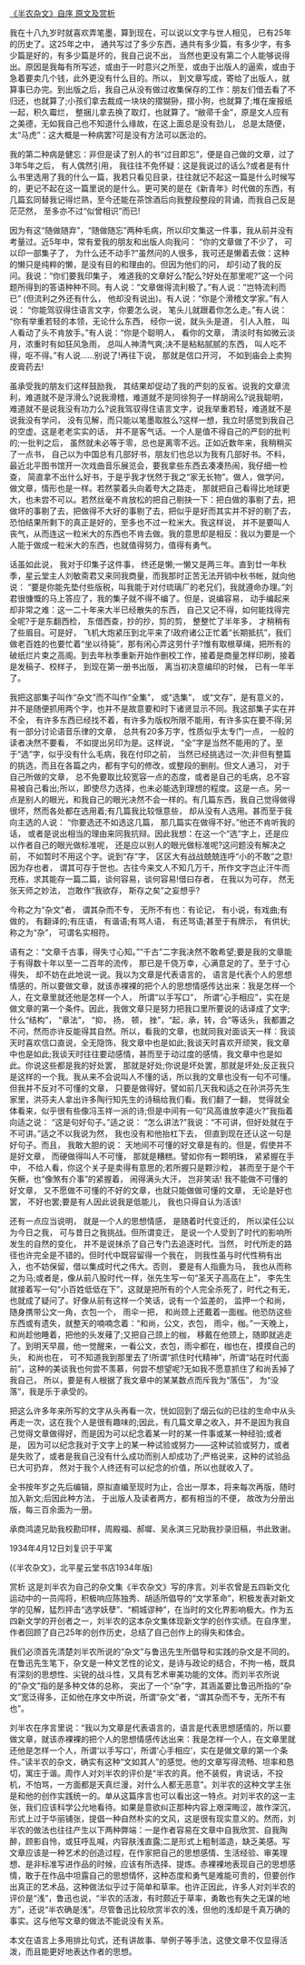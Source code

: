 [《半农杂文》自序 原文及赏析](https://www.vrrw.net/wx/14440.html)

我在十八九岁时就喜欢弄笔墨，算到现在，可以说以文字与世人相见， 已有25年的历史了。这25年之中， 通共写过了多少东西，通共有多少篇，有多少字，有多少篇是好的，有多少篇是坏的，我自己说不出， 当然也更没有第二个人能够说得出。原因是我每有所写述，或由于一时意兴之所至，或由于出版人的逼索，或由于急着要卖几个钱，此外更没有什么目的。所以， 到文章写成，寄给了出版人，就算事已办完。到出版之后，我自己从没有做过收集保存的工作：朋友们借去看了不归还，也就算了;小孩们拿去裁成一块块的摺猢狲，摺小狗，也就算了;堆在废报纸一起，积久霉烂， 整捆儿拿去换了取灯，也就算了。“敝帚千金”，原是文人应有之美德，无如我自己也不知道什么缘故，在这上面总是没有劲儿， 总是太随便，太“马虎”：这大概是一种病罢?可是没有方法可以医治的。

我的第二种病是健忘：非但是读了别人的书“过目即忘”，便是自己做的文章，过了3年5年之后， 有人偶然引用， 我往往不免怀疑：这是我说过的话么?或者是有什么书里选用了我的什么一篇，我若只看见目录，往往就记不起这一篇是什么时候写的，更记不起在这一篇里说的是什么。更可笑的是在《新青年》时代做的东西，有几篇玄同替我记得烂熟，至今还能在茶馀酒后向我整段整段的背诵，而我自己反是茫茫然， 至多亦不过“似曾相识”而已!

因为有这“随做随弃”，“随做随忘”两种毛病，所以印文集这一件事，我从前并没有考量过。近5年中，常有爱我的朋友和出版人向我问： “你的文章做了不少了， 可以印一部集子了， 为什么还不动手?”虽然问的人很多，我可还是懒着去做：这种的懒只是纯粹的懒，是没有目的和理由的。但因为他们的问， 却引动了我的反问。我说：“你们要我印集子， 难道我的文章好么?配么?好处在那里呢?”这一个问题所得到的答语种种不同。有人说：“文章做得流利极了。”有人说：“岂特流利而已” (但流利之外还有什么， 他却没有说出)。有人说：“你是个滑稽文学家。”有人说： “你能驾驭得住语言文字，你要怎么说， 笔头儿就跟着你怎么走。”有人说： “你有举重若轻的本领，无论什么东西， 经你一说，就头头是道， 引人入胜， 叫人看动了头不肯放手。”有人说：“你是个聪明人， 看你的文章， 清淡时有如微云淡月，浓重时有如狂风急雨， 总叫人神清气爽;决不是粘粘腻腻的东西， 叫人吃不得，呕不得。”有人说……别说了!再往下说， 那就是信口开河， 不如到庙会上卖狗皮膏药去!



虽承受我的朋友们这样鼓励我， 其结果却促动了我的严刻的反省。说我的文章流利，难道就不是浮滑么?说我滑稽，难道就不是同徐狗子一样胡闹么?说我聪明，难道就不是说我没有功力么?说我驾驭得住语言文字，说我举重若轻，难道就不是说我没有学问， 没有见解，而只能以笔墨取胜么?这样一想，我立时感觉到我自己的空虚。这是老老实实的话， 并不是客气话。一个人是值不得自己的严刻的批判的;一批判之后， 虽然就未必等于零，总也是离零不远。正如近数年来，我稍稍买了一点书， 自己以为中国总有几部好书，朋友们也总以为我有几部好书。不料，最近北平图书馆开一次戏曲音乐展览会，要我拿些东西去凑凑热闹，我仔细一检查， 简直拿不出什么好书，于是乎我才恍然于我之“家无长物”。做人，做学问，做文章，情形也是一样。若然蒙着头向着夸大之路走， 那就把自己看得比地球更大，也未尝不可以。若然丝毫不肯放松的把自己剔抉一下：把白做的事剔了去，把做坏的事剔了去，把做得不大好的事剔了去，把似乎是好而其实并不好的剔了去，恐怕结果所剩下的真正是好的，至多也不过一粒米大。我这样说， 并不是要叫人丧气，从而连这一粒米大的东西也不肯去做。我的意思却是相反：我以为要是一个人能于做成一粒米大的东西，也就值得努力，值得有勇气。

话虽如此说， 我对于印集子这件事， 终还是懒;一懒又是两三年。直到廿一年秋季，星云堂主人刘敏斋君又来同我商量，而我那时正苦无法开销中秋书帐，就向他说： “要是你能先垫付些版税，叫我能于对付琉璃厂的老兄们，我就遵命办理。”刘君很慷慨的马上答应了，我的集子就不得不编了。但是，说编容易， 动手编起来却非常之难：这一二十年来大半已经散失的东西， 自己又记不得，如何能找得完全呢?于是东翻西检， 东借西查，抄的抄，剪的剪， 整整忙了半年多， 才稍稍有了些眉目。可是好， 飞机大炮紧压到北平来了!政府诸公正忙着“长期抵抗”，我们做老百姓的也要忙着“坐以待毙”，那有闲心弄这劳什子?惟有取根草绳，把所有的破纸烂片束之高阁。到去年秋季重新开始作删校工作，接着是商量怎样印刷，接着是发稿子、校样子， 到现在第一册书出版， 离当初决意编印的时候， 已有一年半了。

我把这部集子叫作“杂文”而不叫作“全集”， 或“选集”， 或“文存”，是有意义的， 并不是随便抓用两个字，也并不是故意要和时下诸贤显示不同。我这部集子实在并不全， 有许多东西已经找不着，有许多为版权所限不能用，有许多实在要不得;另有一部分讨论语音乐律的文章， 总共有20多万字，性质似乎太专门一点， 一般的读者决然不要看， 不如提出另印为是。这样说， “全”字是当然不能用的了。至于“选”字，似乎没有什么毛病，我在付印之前， 当然已经挑选过一次;非但有整篇的挑选，而且在各篇之内，都有字句的修改，或整段的删削。但文人通习， 对于自己所做的文章， 总不免要取比较宽容一点的态度，或者是自己的毛病，总不容易被自己看出;所以，即使尽力选择，也未必能选到理想的程度。这是一点。另一点是别人的眼光，和我自己的眼光决然不会一样的。有几篇东西，我自己觉得做得很坏，然而各处都在选用着;有几篇我比较惬意些， 却从没有人选用。甚而至于我向主选的人说： “你要选还不如选这几篇， 那几篇实在做得不好。”他还不肯听我的话， 或者是说出相当的理由来同我抗辩。因此我想：在这一个“选”字上，还是应以作者自己的眼光做标准呢， 还是应以别人的眼光做标准呢?这问题没有解决之前， 不如暂时不用这个字。说到“存”字， 区区大有战战兢兢连呼“小的不敢”之意! 因为存也者， 谓其可存于世也。古往今来文人不知几万千，所作文字岂止汗牛而充栋，求其能存一篇二篇，谈何容易，谈何容易!借曰存者， 在我以为可存， 然无张天师之妙法， 岂敢作“我欲存， 斯存之矣”之妄想乎?

今称之为“杂文”者， 谓其杂而不专， 无所不有也：有论记， 有小说，有戏曲;有做的， 有翻译的;有庄语， 有谐语;有骂人语， 有还骂语;甚至于有牌示， 有供状;称之为“杂”， 可谓名实相符。

语有之：“文章千古事，得失寸心知。”“千古”二字我决然不敢希望;要是我的文章能于有得数十年以至一二百年的流传， 那已是千侥万幸，心满意足的了。至于寸心得失， 却不妨在此地说一说。我以为文章是代表语言的， 语言是代表个人的思想情感的，所以要做文章，就该赤裸裸的把个人的思想情感传达出来：我是怎样一个人，在文章里就还他是怎样一个人， 所谓“以手写口”， 所谓“心手相应”，实在是做文章的第一个条件。因此，我做文章只是努力把我口里所要说的话译成了文字;什么“结构”， “章法”， “抑， 扬， 顿， 挫”，“起，承，转，合”等话头，我都置之不问，然而亦许反能得其自然。所以，看我的文章，也就同我对面谈天一样：我谈天时喜欢信口直说，全无隐饰，我文章中也是如此;我谈天时喜欢开顽笑，我文章中也是如此;我谈天时往往要动感情，甚而至于动过度的感情，我文章中也是如此。你说这些都是我的好处罢， 那就是好处;你说是坏处罢，那就是坏处;反正我只是这样的一个我。我从来不会说叫人不懂的话，所以我的文章也没有一句不可懂。但我并不反对不可懂的文章， 只要是做得好。譬如前几天我和适之在孙洪芬先生家里，洪芬夫人拿出许多陶行知先生的诗稿给我们看。我们翻了一翻， 觉得就全体看来，似乎很有些像冯玉祥一派的诗;但是中间有一句“风高谁放李逵火?”我指着向适之说： “这是句好句子。”适之说： “怎么讲法?”我说：“不可讲，但好处就在于不可讲。”适之不以我说为然， 我也没有和他抬杠下去， 但直到现在还认这一句是好句子。而且， 我敢大胆的说： 天地间不可懂的好文章是有的。但是，假使并不是好文章， 而硬做得叫人不可懂， 那就是糟糕。譬如你有一颗明珠， 紧紧握在手中， 不给人看，你这个关子是卖得有意思的;若所握只是颗沙粒， 甚而至于是个干矢橛，也“像煞有介事”的紧握着， 闹得满头大汗， 岂非笑话! 我不能做不可懂的好文章， 又不愿做不可懂的不好的文章，也就只能做做可懂的文章， 无论是好也罢， 不好也罢;要是有人因此说我是低能儿， 我也只得自认为活该!

还有一点应当说明， 就是一个人的思想情感， 是随着时代变迁的， 所以梁任公以为今日之我， 可与昔日之我挑战。但所谓变迁， 是说一个人受到了时代的影响所发生的自然的变化， 并不是说抹杀了自己专门去追逐时代。当然， 时代所走的路径也许完全是不错的。但时代中既容留得一个我在， 则我性虽与时代性稍有出入，也不妨保留，借以集成时代之伟大。否则， 要是有人指鹿为马， 我也从而称之为马;或者是，像从前八股时代一样，张先生写一句“圣天子高高在上”， 李先生就接着写一句“小百姓低低在下”，这就是把所有的个人完全杀死了，时代之有无，也就成了疑问了。好像从前有这样一个笑话，说有一个监差的， 监押一个和尚， 随身携带公文一角，衣包一个， 雨伞一把， 和尚颈上还戴着一面枷。他恐防这些东西或有遗失，就整天的喃喃念着：“和尚，公文，衣包， 雨伞，枷。”一天晚上， 和尚趁他睡着，把他的头发薙了;又把自己颈上的枷， 移戴在他颈上，随即就逃走了。到明天早晨，他一觉醒来，一看公文，衣包，雨伞都在，枷也在，摸摸自己的头， 和尚也在， 可不知道我到那里去了!所谓“抓住时代精神”，所谓“站在时代面前”，这种的美谈我也何尝不羡慕，何尝不想望呢?无如我不愿意抓住了和尚丢掉了我自己， 所以，要是有人根据了我文章中的某某数点而斥我为“落伍”， 为“没落”，我是乐于承受的。

把这么许多年来所写的文字从头再看一次，恍如回到了烟云似的已往的生命中从头再走一次，这在我个人是很有趣味的;因此，有几篇文章之收入，并不是因为我自己觉得文章做得好，而是因为可以纪念着某一时的某一件事或某一种经验;或者是， 因为可以纪念我对于文字上的某一种试验或努力——这种试验或努力，或者是失败了，或者是我自己没有什么成功而别人却成功了;严格说来，这种的试验品已大可扔弃， 然对于我个人终还有可以纪念的价值，所以也就收入了。

全书按年岁之先后编辑，原拟直编至现时为止，合出一厚本，将来每次再版，随时加入新文;后因此种方法， 于出版人及读者两方，都有相当的不便， 故改为分册出版，每三百余面为一册。

承商鸿逵兄助我校勘印样，周殿福、郝墀、吴永淇三兄助我抄录旧稿，书此致谢。

1934年4月12日刘复识于平寓

(《半农杂文》，北平星云堂书店1934年版)

赏析 这是刘半农为自己的杂文集《半农杂文》写的序言。刘半农曾是五四新文化运动中的一员闯将，积极响应陈独秀、胡适所倡导的“文学革命”，积极发表对新文学的见解，猛烈抨击“选学妖孽”、“桐城谬种”，在当时的文化界影响极大。作为五四新文学的开创者之一，刘半农的这本杂文集体现新文学的创作实绩。在自序里，作者回顾了自己25年的创作历史，总结了自己创作上的得失和体会。

我们必须首先清楚刘半农所说的“杂文”与鲁迅先生所倡导和实践的杂文是不同的。在鲁迅先生笔下，杂文是一种文艺性的论文，是诗与政论的结合，不拘一格，既具有深刻的思想性、尖锐的战斗性，又具有艺术审美功能的文体。而刘半农所说的“杂文”指的是多种文体的总称， 突出了一个“杂”字，其涵盖要比鲁迅所指的“杂文”宽泛得多，正如他在序文中所说，所谓“杂文”者，“谓其杂而不专，无所不有也”。

刘半农在序言里说：“我以为文章是代表语言的，语言是代表思想感情的，所以要做文章，就该赤裸裸的把个人的思想情感传达出来：我是怎样一个人，在文章里就还他是怎样一个人，所谓‘以手写口’，所谓‘心手相应’，实在是做文章的第一个条件。”读半农的杂文，确实有这种“文如其人”的感觉。他的文章写得流畅、坦率和恳切，寓庄于谐。周作人对刘半农的评价是“半农的真。他不装假，肯说话，不投机，不怕骂，一方面都是天真烂漫，对什么人都无恶意”。刘半农的这种文学主张是和他的创作实践统一的。单从这篇序言也可以看出这一特点。对刘半农的这一主张，我们应该科学公允地看待。如果是意欲纠正那种内容上艰深晦涩，故作深沉，形式上过于华丽铺张，提倡一种自然朴实的文风，这是很有现实意义的。然而，刘半农的做法也往往产生以下两种弊端：一是作者容易在文章中自我欣赏、自我陶醉，顾影自怜，或狂呼乱喊，内容肤浅直露;二是形式上粗制滥造，缺乏美感。写文章应该是一种艺术的创造过程，在作家把自己的思想感情、生活经验、审美理想、是非标准写进作品的时候，应该有所选择、提炼。赤裸裸地表现自己的思想感情，敢于在作品中坦露自己的思想情怀，这种态度和勇气是难能可贵的，但要创作出真正的艺术品，这种做法似乎过于简单和草率。也许正因此，许多人对刘半农的评价是“浅”，鲁迅也说，“半农的活泼，有时颇近于草率，勇敢也有失之无谋的地方”，还说“半农确是浅”。尽管鲁迅比较欣赏半农的浅，但他的浅却是千真万确的事实。这与他写文章的做法不能说没有关系。

本文在语言上多用排比句式，还有讲故事、举例子等手法，这使文章不仅显得活泼，而且能更好地表达作者的思想。

